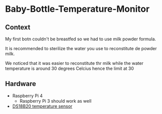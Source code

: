 # Baby-Bottle-Temperature-Monitor

## Context

My first botn couldn't be breastfed so we had to use milk powder formula.

It is recommended to sterilize the water you use to reconstitute de powder milk.

We noticed that it was easier to reconstitute thr milk while the water temperature is around 30 degrees Celcius hence the limit at 30

## Hardware

* Raspberry Pi 4
  * Raspberry Pi 3 should work as well
* [DS18B20 temperature sensor](https://www.amazon.ca/gp/product/B094FKQ9BS/ref=ppx_yo_dt_b_asin_title_o04_s00?ie=UTF8&psc=1)
